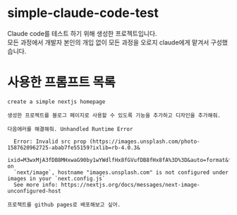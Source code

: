 # simple-claude-code-test

Claude code를 테스트 하기 위해 생성한 프로젝트입니다.  
모든 과정에서 개발자 본인의 개입 없이 모든 과정을 오로지 claude에게 맡겨서 구성했습니다.

# 사용한 프롬프트 목록

```
create a simple nextjs homepage
```

```
생성한 프로젝트를 블로그 페이지로 사용할 수 있도록 기능을 추가하고 디자인을 추가해줘.
```

```
다음에러를 해결해줘. Unhandled Runtime Error

  Error: Invalid src prop (https://images.unsplash.com/photo-1587620962725-abab7fe55159?ixlib=rb-4.0.3&
  ixid=M3wxMjA3fDB8MHxwaG90by1wYWdlfHx8fGVufDB8fHx8fA%3D%3D&auto=format&fit=crop&w=1000&q=80) on
  `next/image`, hostname "images.unsplash.com" is not configured under images in your `next.config.js`
  See more info: https://nextjs.org/docs/messages/next-image-unconfigured-host
```

```
프로젝트를 github pages로 배포해보고 싶어.
```
